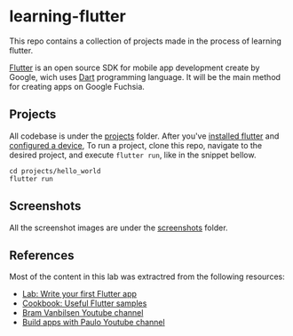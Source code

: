 # learning-flutter

This repo contains a collection of projects made in the process of learning flutter.

[Flutter](https://flutter.io/) is an open source SDK for mobile app development create by Google, wich uses [Dart](https://www.dartlang.org/) programming language. It will be the main method for creating apps on Google Fuchsia. 

## Projects

All codebase is under the [projects](projects) folder. After you've [installed flutter](https://flutter.io/docs/get-started/install) and [configured a device](https://flutter.io/docs/get-started/install/linux#set-up-your-android-device), To run a project, clone this repo, navigate to the desired project, and execute `flutter run`, like in the snippet bellow.

```
cd projects/hello_world
flutter run
```

## Screenshots

All the screenshot images are under the [screenshots](screenshots) folder.


##  References

Most of the content in this lab was extractred from the following resources:

* [Lab: Write your first Flutter app](https://flutter.io/docs/get-started/codelab)
* [Cookbook: Useful Flutter samples](https://flutter.io/docs/cookbook)
* [Bram Vanbilsen Youtube channel](https://www.youtube.com/channel/UCqibwXKXYPpnPuo5xg5l2xA)
* [Build apps with Paulo Youtube channel](https://www.youtube.com/channel/UCRLjpe5AoIUvO4_AwSQEMug)